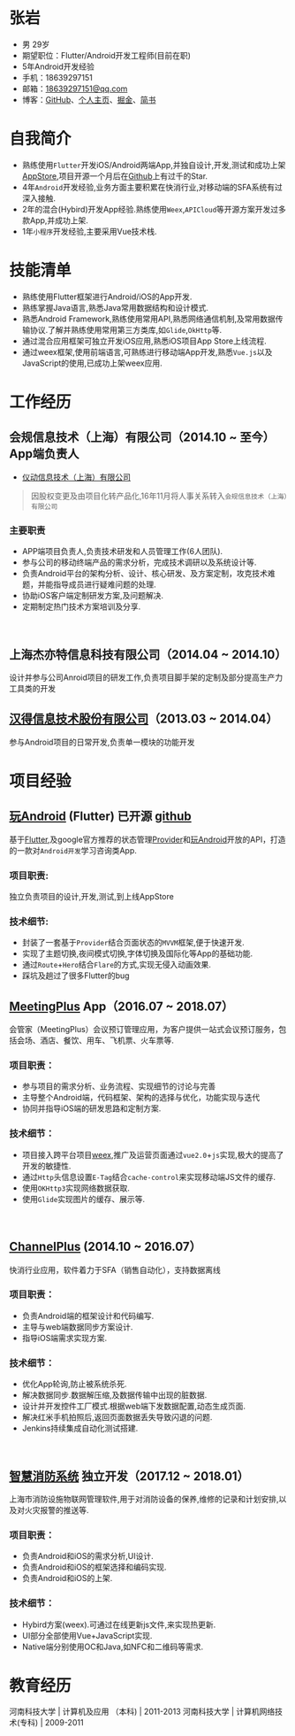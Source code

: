 

# 张岩
* 男  29岁
* 期望职位：Flutter/Android开发工程师(目前在职)
* 5年Android开发经验
* 手机：18639297151
* 邮箱：18639297151@qq.com
* 博客：[GitHub](https://github.com/phoenixsky)、[个人主页](http://blog.phoenixsky.cn)、[掘金](https://juejin.im/user/567fe97c60b25aa3dcd4bcc0)、[简书](https://www.jianshu.com/u/145e6297cb26)

# 自我简介
* 熟练使用`Flutter`开发iOS/Android两端App,并独自设计,开发,测试和成功上架[AppStore](https://apps.apple.com/cn/app/id1477299503),项目开源一个月后在[Github](https://github.com/phoenixsky/fun_android_flutter)上有过千的Star.
* 4年`Android`开发经验,业务方面主要积累在快消行业,对移动端的SFA系统有过深入接触.
* 2年的混合(Hybird)开发App经验.熟练使用`Weex`,`APICloud`等开源方案开发过多款App,并成功上架.
* 1年`小程序`开发经验,主要采用Vue技术栈.

# 技能清单
* 熟练使用Flutter框架进行Android/iOS的App开发.
* 熟练掌握Java语言,熟悉Java常用数据结构和设计模式.
* 熟悉Android Framework,熟练使用常用API,熟悉网络通信机制,及常用数据传输协议.了解并熟练使用常用第三方类库,如`Glide`,`OkHttp`等.
* 通过混合应用框架可独立开发iOS应用,熟悉iOS项目App Store上线流程.
* 通过weex框架,使用前端语言,可熟练进行移动端App开发,熟悉`Vue.js`以及JavaScript的使用,已成功上架weex应用.

# 工作经历
## 会规信息技术（上海）有限公司（2014.10 ~ 至今）App端负责人
* [仪动信息技术（上海）有限公司](http://www.meetinglus.cn/)

> 因股权变更及由项目化转产品化,16年11月将人事关系转入`会规信息技术（上海）有限公司`

### 主要职责
  * APP端项目负责人,负责技术研发和人员管理工作(6人团队).
  * 参与公司的移动终端产品的需求分析，完成技术调研以及系统设计等.
  * 负责Android平台的架构分析、设计、核心研发、及方案定制，攻克技术难题，并能指导成员进行疑难问题的处理.
  * 协助iOS客户端定制研发方案,及问题解决.
  * 定期制定热门技术方案培训及分享.
<br/>

## 上海杰亦特信息科技有限公司（2014.04 ~ 2014.10）

  设计并参与公司Anroid项目的研发工作,负责项目脚手架的定制及部分提高生产力工具类的开发

## [汉得信息技术股份有限公司](http://www.hand-china.com/)（2013.03 ~ 2014.04）

  参与Android项目的日常开发,负责单一模块的功能开发

# 项目经验

## [玩Android](https://apps.apple.com/cn/app/id1477299503) (Flutter) 已开源 [github](https://github.com/phoenixsky/fun_android_flutter)

基于[Flutter](https://flutter.dev),及google官方推荐的状态管理[Provider](https://github.com/rrousselGit/provider)和[玩Android](https://wanandroid.com/)开放的API，打造的一款对`Android开发`学习咨询类App.
    
### 项目职责:
独立负责项目的设计,开发,测试,到上线AppStore
### 技术细节:
* 封装了一套基于`Provider`结合页面状态的`MVVM`框架,便于快速开发.
* 实现了主题切换,夜间模式切换,字体切换及国际化等App的基础功能.
* 通过`Route`+`Hero`结合`Flare`的方式,实现无侵入动画效果.
* 踩坑及趟过了很多Flutter的bug

## [MeetingPlus](https://itunes.apple.com/cn/app/meetingplus/id1166489529?mt=8) App（2016.07 ~ 2018.07）

会管家（MeetingPlus）会议预订管理应用，为客户提供一站式会议预订服务，包括会场、酒店、餐饮、用车、飞机票、火车票等.
	
### 项目职责：
* 参与项目的需求分析、业务流程、实现细节的讨论与完善
* 主导整个Android端，代码框架、架构的选择与优化，功能实现与迭代
* 协同并指导iOS端的研发思路和定制方案.
	
### 技术细节：
* 项目接入跨平台项目[weex](http://weex.apache.org/index.html),推广及运营页面通过`vue2.0`+`js`实现,极大的提高了开发的敏捷性.
* 通过`Http`头信息设置`E-Tag`结合`cache-control`来实现移动端JS文件的缓存.
* 使用`OKHttp3`实现网络数据获取.
* 使用`Glide`实现图片的缓存、展示等.
<br/>

## [ChannelPlus](http://www.channelplus.cn/app/downloadPage/mobi) (2014.10 ~ 2016.07）
快消行业应用，软件着力于SFA（销售自动化），支持数据离线
	
### 项目职责：
* 负责Android端的框架设计和代码编写.
* 主导与web端数据同步方案设计.
* 指导iOS端需求实现方案.
	
### 技术细节：
* 优化App轮询,防止被系统杀死.
* 解决数据同步.数据解压缩,及数据传输中出现的脏数据.
* 设计并开发控件工厂模式.根据web端下发数据配置,动态生成页面.
* 解决红米手机拍照后,返回页面数据丢失导致闪退的问题.
* Jenkins持续集成自动化测试搭建.
<br/>

## [智慧消防系统](https://itunes.apple.com/cn/app/fas%E6%99%BA%E6%85%A7%E6%B6%88%E9%98%B2/id1342657762?mt=8) 独立开发（2017.12 ~ 2018.01）

上海市消防设施物联网管理软件,用于对消防设备的保养,维修的记录和计划安排,以及对火灾报警的推送等.
  
### 项目职责：
* 负责Android和iOS的需求分析,UI设计.
* 负责Android和iOS的框架选择和编码实现.
* 负责Android和iOS的上架.
	
### 技术细节：
* Hybird方案(weex).可通过在线更新js文件,来实现热更新.
* UI部分全部使用Vue+JavaScript实现.
* Native端分别使用OC和Java,如NFC和二维码等需求.

# 教育经历
河南科技大学  |  计算机及应用 （本科)  |  2011-2013
河南科技大学  |  计算机网络技术(专科)  |  2009-2011
